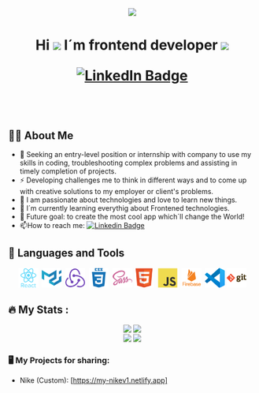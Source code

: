 

<div id="badges" align="center">
   <img src="https://media.giphy.com/media/M9gbBd9nbDrOTu1Mqx/giphy.gif" width="100"/>
 <p>  <h1 align="center">Hi <img src="https://raw.githubusercontent.com/MartinHeinz/MartinHeinz/master/wave.gif" width="30px"> I´m frontend developer 
 <img src="https://media.giphy.com/media/WUlplcMpOCEmTGBtBW/giphy.gif" width="30">
 </p>
  <a href="https://www.linkedin.com/in/evgeny-tsygankov-6539b023a/">
    <img src="https://img.shields.io/badge/LinkedIn-blue?style=for-the-badge&logo=linkedin&logoColor=white" alt="LinkedIn Badge"/>
  </a>
 <p><img src="https://komarev.com/ghpvc/?username=eTsy30&style=flat-square&color=blue" alt=""/><p/>

 <hv>
</div>
 
## 🙋‍♂️ About Me
- 🎯 Seeking an entry-level position or internship with company to use my
skills in coding, troubleshooting complex problems and assisting in timely
completion of projects.
- ⚡ Developing challenges me to think in different ways and to come up with creative solutions to
my employer or client's problems.
- 🔭 I am passionate about technologies and love to learn new things.
- 🌱 I´m currently learning everythig about Frontened technologies.
- 🚀 Future goal: to create the most cool app which´ll change the World!
- :mailbox:How to reach me: [![Linkedin Badge](https://img.shields.io/badge/-Evgen-blue?style=flat&logo=Linkedin&logoColor=white)](https://www.linkedin.com/in/evgeny-tsygankov-6539b023a)

 ## 🚀 Languages and Tools
<div align="center">
  <img src="https://github.com/devicons/devicon/blob/master/icons/react/react-original-wordmark.svg" title="React" alt="React" width="40" height="40"/>&nbsp;
  <img src="https://github.com/devicons/devicon/blob/master/icons/materialui/materialui-original.svg" title="Material UI" alt="Material UI" width="40" height="40"/>&nbsp;
  <img src="https://github.com/devicons/devicon/blob/master/icons/redux/redux-original.svg" title="Redux" alt="Redux " width="40" height="40"/>&nbsp;
  <img src="https://github.com/devicons/devicon/blob/master/icons/css3/css3-plain-wordmark.svg"  title="CSS3" alt="CSS" width="40" height="40"/>&nbsp;
 <img  alt="Sass" width="40px" src="https://raw.githubusercontent.com/github/explore/80688e429a7d4ef2fca1e82350fe8e3517d3494d/topics/sass/sass.png" />
  <img src="https://github.com/devicons/devicon/blob/master/icons/html5/html5-original.svg" title="HTML5" alt="HTML" width="40" height="40"/>&nbsp;
  <img src="https://github.com/devicons/devicon/blob/master/icons/javascript/javascript-original.svg" title="JavaScript" alt="JavaScript" width="40" height="40"/>&nbsp;
  <img src="https://github.com/devicons/devicon/blob/master/icons/firebase/firebase-plain-wordmark.svg" title="Firebase" alt="Firebase" width="40" height="40"/>&nbsp;
 <img  alt="Visual Studio Code" width="40px" src="https://raw.githubusercontent.com/github/explore/80688e429a7d4ef2fca1e82350fe8e3517d3494d/topics/visual-studio-code/visual-studio-code.png" />
 <img  alt="Git" width="40px" src="https://raw.githubusercontent.com/github/explore/80688e429a7d4ef2fca1e82350fe8e3517d3494d/topics/git/git.png" />
<imgalt="GitHub" width="40px" src="https://raw.githubusercontent.com/github/explore/78df643247d429f6cc873026c0622819ad797942/topics/github/github.png" />
</div>
 
 ## :fire: My Stats :
 <div align="center" >
<img width="40%" src="https://github-readme-stats.vercel.app/api?username=eTsy30&show_icons=true"> <img width="40%" src="https://github-readme-stats.vercel.app/api/top-langs/?username=eTsy30&layout=compact">
</div> 
<div align="center">
 <img src="https://github-readme-streak-stats.herokuapp.com/?user=eTsy30&)">
 <img src="https://activity-graph.herokuapp.com/graph?username=eTsy30&bg_color=FFFFFF&color=000000&line=000000&point=00FF00">
 </div>


### :desktop_computer: My Projects for sharing:

- Nike (Custom): [https://my-nikev1.netlify.app]
<!--

**eTsy30/eTsy30** is a ✨ _special_ ✨ repository because its `README.md` (this file) appears on your GitHub profile.

Here are some ideas to get you started:

- 🔭 I’m currently working on ...
- 🌱 I’m currently learning ...
- 👯 I’m looking to collaborate on ...
- 🤔 I’m looking for help with ...
- 💬 Ask me about ...
- 📫 How to reach me: ...
- 😄 Pronouns: ...
- ⚡ Fun fact: ...
-->
